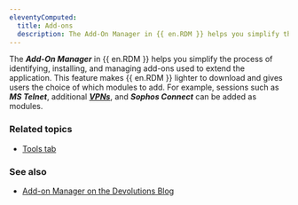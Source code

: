 ```yaml
---
eleventyComputed:
  title: Add-ons
  description: The Add-On Manager in {{ en.RDM }} helps you simplify the process of identifying, installing, and managing add-ons used to extend the application.
---
```

The ***Add-On Manager*** in {{ en.RDM }} helps you simplify the process of identifying, installing, and managing add-ons used to extend the application. This feature makes {{ en.RDM }} lighter to download and gives users the choice of which modules to add. For example, sessions such as ***MS Telnet***, additional [***VPNs***](/rdm/windows/concepts/basic-concepts/vpn-tunnel-gateway-proxy/), and ***Sophos Connect*** can be added as modules.

### Related topics  
* [Tools tab](/rdm/windows/commands/tools/#managers)   

### See also  
* [Add-on Manager on the Devolutions Blog](https://blog.devolutions.net/2019/06/improved-feature-rdm-add-on-manager/)
